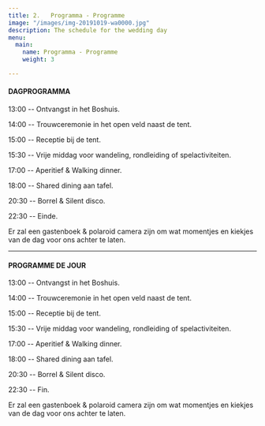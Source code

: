 ```yaml
---
title: 2.   Programma - Programme
image: "/images/img-20191019-wa0000.jpg"
description: The schedule for the wedding day
menu:
  main:
    name: Programma - Programme
    weight: 3

---
```

#### DAGPROGRAMMA

13:00   -- Ontvangst in het Boshuis.

14:00   -- Trouwceremonie in het open veld naast de tent.

15:00   -- Receptie bij de tent.

15:30   -- Vrije middag voor wandeling, rondleiding of spelactiviteiten.

17:00   -- Aperitief & Walking dinner.

18:00   -- Shared dining aan tafel.

20:30   -- Borrel & Silent disco.

22:30   -- Einde.

Er zal een gastenboek & polaroid camera zijn om wat momentjes en kiekjes van de dag voor ons achter te laten.

***

#### PROGRAMME DE JOUR

13:00   -- Ontvangst in het Boshuis.

14:00   -- Trouwceremonie in het open veld naast de tent.

15:00   -- Receptie bij de tent.

15:30   -- Vrije middag voor wandeling, rondleiding of spelactiviteiten.

17:00   -- Aperitief & Walking dinner.

18:00   -- Shared dining aan tafel.

20:30   -- Borrel & Silent disco.

22:30   -- Fin.

Er zal een gastenboek & polaroid camera zijn om wat momentjes en kiekjes van de dag voor ons achter te laten.